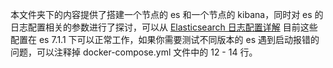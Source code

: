
本文件夹下的内容提供了搭建一个节点的 es 和一个节点的 kibana，同时对 es 的日志配置相关的参数进行了探讨，可以从 [Elasticsearch 日志配置详解](http://edulinks.cn/2020/09/22/20200922-elasticsearch-log-config/) 目前这些配置在 es 7.1.1 下可以正常工作，如果你需要测试不同版本的 es 遇到启动报错的问题，可以注释掉 docker-compose.yml 文件中的 12 - 14 行。